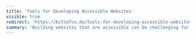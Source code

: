 ```yaml
---
title: 'Tools for Developing Accessible Websites'
visible: true
redirect: 'https://bitsofco.de/tools-for-developing-accessible-websites/'
summary: 'Building websites that are accessible can be challenging for developers like myself that have never had to use any assistive technologies.'
---
```

